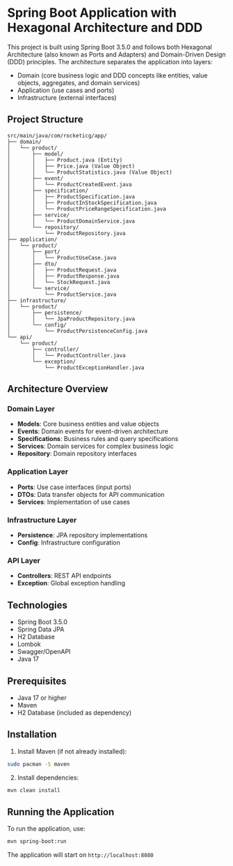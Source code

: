 # Spring Boot Application with Hexagonal Architecture and DDD

This project is built using Spring Boot 3.5.0 and follows both Hexagonal Architecture (also known as Ports and Adapters) and Domain-Driven Design (DDD) principles. The architecture separates the application into layers:

- Domain (core business logic and DDD concepts like entities, value objects, aggregates, and domain services)
- Application (use cases and ports)
- Infrastructure (external interfaces)

## Project Structure

```
src/main/java/com/rocketicg/app/
├── domain/
│   └── product/
│       ├── model/
│       │   ├── Product.java (Entity)
│       │   ├── Price.java (Value Object)
│       │   └── ProductStatistics.java (Value Object)
│       ├── event/
│       │   └── ProductCreatedEvent.java
│       ├── specification/
│       │   ├── ProductSpecification.java
│       │   ├── ProductInStockSpecification.java
│       │   └── ProductPriceRangeSpecification.java
│       ├── service/
│       │   └── ProductDomainService.java
│       └── repository/
│           └── ProductRepository.java
├── application/
│   └── product/
│       ├── port/
│       │   └── ProductUseCase.java
│       ├── dto/
│       │   ├── ProductRequest.java
│       │   ├── ProductResponse.java
│       │   └── StockRequest.java
│       └── service/
│           └── ProductService.java
├── infrastructure/
│   └── product/
│       ├── persistence/
│       │   └── JpaProductRepository.java
│       └── config/
│           └── ProductPersistenceConfig.java
└── api/
    └── product/
        ├── controller/
        │   └── ProductController.java
        └── exception/
            └── ProductExceptionHandler.java
```

## Architecture Overview

### Domain Layer

- **Models**: Core business entities and value objects
- **Events**: Domain events for event-driven architecture
- **Specifications**: Business rules and query specifications
- **Services**: Domain services for complex business logic
- **Repository**: Domain repository interfaces

### Application Layer

- **Ports**: Use case interfaces (input ports)
- **DTOs**: Data transfer objects for API communication
- **Services**: Implementation of use cases

### Infrastructure Layer

- **Persistence**: JPA repository implementations
- **Config**: Infrastructure configuration

### API Layer

- **Controllers**: REST API endpoints
- **Exception**: Global exception handling

## Technologies

- Spring Boot 3.5.0
- Spring Data JPA
- H2 Database
- Lombok
- Swagger/OpenAPI
- Java 17

## Prerequisites

- Java 17 or higher
- Maven
- H2 Database (included as dependency)

## Installation

1. Install Maven (if not already installed):

```bash
sudo pacman -S maven
```

2. Install dependencies:

```bash
mvn clean install
```

## Running the Application

To run the application, use:

```bash
mvn spring-boot:run
```

The application will start on `http://localhost:8080`
